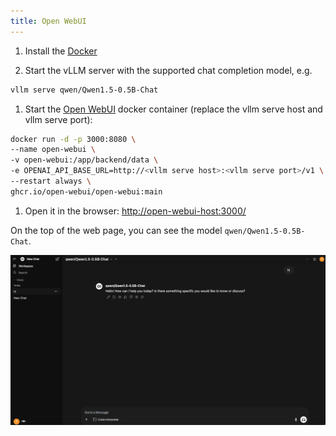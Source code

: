 ```yaml
---
title: Open WebUI
---
```


1. Install the [Docker](https://docs.docker.com/engine/install/)

2. Start the vLLM server with the supported chat completion model, e.g.

```bash
vllm serve qwen/Qwen1.5-0.5B-Chat
```

1. Start the [Open WebUI](https://github.com/open-webui/open-webui) docker container (replace the vllm serve host and vllm serve port):

```bash
docker run -d -p 3000:8080 \
--name open-webui \
-v open-webui:/app/backend/data \
-e OPENAI_API_BASE_URL=http://<vllm serve host>:<vllm serve port>/v1 \
--restart always \
ghcr.io/open-webui/open-webui:main
```

1. Open it in the browser: <http://open-webui-host:3000/>

On the top of the web page, you can see the model `qwen/Qwen1.5-0.5B-Chat`.

![](../../assets/deployment/open_webui.png)
